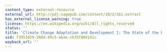```yaml
---
content_type: external-resource
external_url: http://pdj.sagepub.com/content/10/2/161.extract
has_external_license_warning: true
license: https://en.wikipedia.org/wiki/All_rights_reserved
status: ''
title: 'Climate Change Adaptation and Development I: The State of the Debate'
uid: f3953d29-260d-49c5-abae-cb35f804141c
wayback_url: ''
---
```

